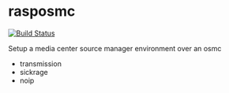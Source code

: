 # rasposmc

[![Build Status](https://travis-ci.org/sergicastro/cookbook-rasposmc.svg?branch=master)](https://travis-ci.org/sergicastro/cookbook-rasposmc)

Setup a media center source manager environment over an osmc

- transmission
- sickrage
- noip
